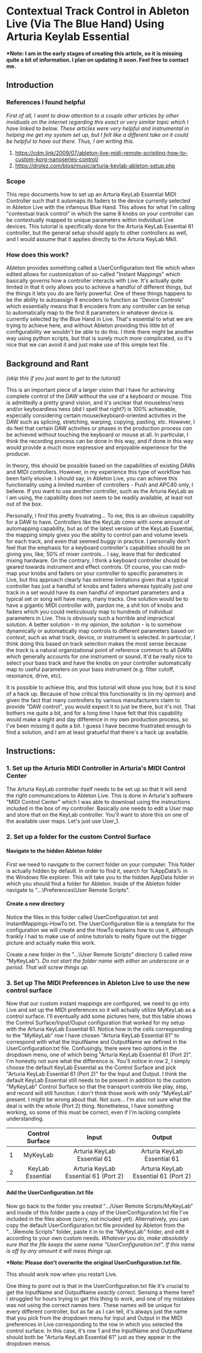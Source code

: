 # Contextual Track Control in Ableton Live (Via The Blue Hand) Using Arturia Keylab Essential 

<b>*Note: I am in the early stages of creating this article, so it is missing quite a bit of information. I plan on updating it soon. Feel free to contact me.</b>

## Introduction

### References I found helpful
<i>First of all, I want to draw attention to a couple other articles by other invidiuals on the internet regarding this exact or very similar topic which I have linked to below. These articles were very helpful and instrumental in helping me get my system set up, but I felt like a different take on it could be helpful to have out there. Thus, I am writing this.</i>

1. https://cdm.link/2009/07/ableton-live-midi-remote-scripting-how-to-custom-korg-nanoseries-control/
2. https://drolez.com/blog/music/arturia-keylab-ableton-setup.php

### Scope
This repo documents how to set up an Arturia KeyLab Essential MIDI Controller such that it automaps its faders to the device currently selected in Ableton Live with the infamous Blue Hand. This allows for what I'm calling "contextual track control" in which the same 8 knobs on your controller can be contextually mapped to unique parameters within individual Live devices. This tutorial is specifically done for the Arturia KeyLab Essential 61 controller, but the general setup should apply to other controllers as well, and I would assume that it applies directly to the Arturia KeyLab MkII. 

### How does this work?
Ableton provides something called a UserConfiguration text file which when edited allows for customization of so-called "Instant Mappings" which basically governs how a controller interacts with Live. It's actually quite limited in that it only allows you to achieve a handful of different things, but the things it lets you do are fairly powerful. One of these things happens to be the ability to autoassign 8 encoders to function as "Device Controls" which essentially means that 8 encoders from any controller can be setup to automatically map to the first 8 parameters in whatever device is currently selected by the Blue Hand in Live. That's essential to what we are trying to achieve here, and without Ableton providing this little bit of configurability we wouldn't be able to do this. I think there might be another way using python scripts, but that is surely much more complicated, so it's nice that we can avoid it and just make use of this simple text file.

## Background and Rant

<i>(skip this if you just want to get to the tutorial)</i>

This is an important piece of a larger vision that I have for achieving complete control of the DAW without the use of a keyboard or mouse. This is admittedly a pretty grand vision, and it's unclear that mouseless'ness and/or keyboardless'ness (did I spell that right?) is 100% achievable, especially considering certain mouse/keyboard-oriented activities in the DAW such as splicing, stretching, warping, copying, pasting, etc. However, I do feel that certain DAW activities or phases in the production process <i>can</i> be achieved without touching the keyboard or mouse at all. In particular, I think the recording process can be done in this way, and if done in this way would provide a much more expressive and enjoyable experience for the producer. 

In theory, this should be possible based on the capabilities of existing DAWs and MIDI controllers. However, in my experience this type of workflow has been fairly elusive. I should say, in Ableton Live, you can achieve this functionality using a limited number of controllers - Push and APC40 only, I believe. If you want to use another controller, such as the Arturia KeyLab as I am using, the capability does not seem to be readily available, at least not out of the box.

Personally, I find this pretty frustrating... To me, this is an obvious capability for a DAW to have. Controllers like the KeyLab come with some amount of automapping capability, but as of the latest version of the KeyLab Essential, the mapping simply gives you the ability to control pan and volume levels for each track, and even that seemed buggy in practice. I personally don't feel that the emphasis for a keyboard controller's capablities should be on giving you, like, 50% of mixer controls... I say, leave that for dedicated mixing hardware. On the contrary, I think a keyboard controller should be geared towards instrument and effect controls. Of course, you can midi-map your knobs and faders on your controller to specific parameters in Live, but this approach clearly has extreme limitations given that a typical controller has just a handful of knobs and faders whereas typically <i>just one</i> track in a set would have its own handful of important parameters and a typical set or song will have many, many tracks. One solution would be to have a gigantic MIDI controller with, pardon me, a shit ton of knobs and faders which you could meticulously map to hundreds of individual parameters in Live. This is obviously such a horrible and impractical solution. A better solution - in my opinion, <i>the solution</i> - is to
somehow dynamically or automatically map controls to different parameters based on <i>context</i>, such as what track, device, or instrument is selected. In particular, I think doing this based on track selection makes the most sense because the <i>track</i> is a natural organizational point of reference common to all DAWs which generally accounts for one instrument or sound. It'd be really nice to select your bass track and have the knobs on your controller automatically map to useful parameters on your bass instrument (e.g. filter cutoff, resonance, drive, etc).

It is possible to achieve this, and this tutorial will show you how, but it is kind of a hack up. Because of how critical this functionality is (in my opinion) and given the fact that many controllers by various manufacturers claim to provide "DAW control", you would expect it to just be there, but it's not. That bothers me quite a bit, and for a long time I have felt that this capability would make a night and day difference in my own production process, so I've been missing it quite a bit. I guess I have become frustrated enough to find a solution, and I am at least gratueful that there's a hack up available.

## Instructions:

### 1. Set up the Arturia MIDI Controller in Arturia's MIDI Control Center 
The Arturia KeyLab controller itself needs to be set up so that it will send the right communications to Ableton Live. This is done in Arturia's software "MIDI Control Center" which I was able to download using the instructions included in the box of my controller. Basically one needs to edit a User map and store that on the KeyLab controller. You'll want to store this on one of the available user maps. Let's just use User_1.

### 2. Set up a folder for the custom Control Surface

#### Navigate to the hidden Ableton folder 
First we need to navigate to the correct folder on your computer. This folder is actually hidden by default. In order to find it, search for %AppData% in the Windows file explorer. This will take you to the hidden AppData folder in which you should find a folder for Ableton. Inside of the Ableton folder navigate to "...\Preferences\User Remote Scripts".
#### Create a new directory
Notice the files in this folder called UserConfiguration.txt and InstantMappings-HowTo.txt. The UserConfiguration file is a template for the configuration we will create and the HowTo explains how to use it, although frankly I had to make use of online tutorials to really figure out the bigger picture and actually make this work. 

Create a new folder in the "...\User Remote Scripts" directory (I called mine "MyKeyLab"). <i>Do not start the folder name with either an underscore or a period. That will screw things up.</i> 

### 3. Set up The MIDI Preferences in Ableton Live to use the new control surface
Now that our custom instant mappings are configured, we need to go into Live and set up the MIDI preferences so it will actually utilize MyKeyLab as a control surface. I'll eventually add some pictures here, but this table shows the Control Surface/Input/Ouput configuration that worked for my setup with the Arturia KeyLab Essential 61. Notice how in the cells corresponding to the "MyKeyLab" row I have chosen "Arturia KeyLab Essential 61" to correspond with what the InputName and OutputName we defined in the UserConfiguration.txt file. Confusingly, there were two options in the dropdown menu, one of which being "Arturia KeyLab Essential 61 (Port 2)". I'm honestly not sure what the difference is. You'll notice in row 2, I simply choose the default KeyLab Essential as the Control Surface and pick "Arturia KeyLab Essential 61 (Port 2)" for the Input and Output. I think the default KeyLab Essential still needs to be present in addition to the custom "MyKeyLab" Control Surface so that the transport controls like play, stop, and record will still function. I don't think those work with only "MyKeyLab" present. I might be wrong about that. Not sure... I'm also not sure what the deal is with the whole (Port 2) thing. Nonetheless, I have something working, so some of this must be correct, even if I'm lacking complete understanding.

|                 | Control Surface        | Input                                  | Output                                  |
|:--------------- |:----------------------:|:--------------------------------------:|:---------------------------------------:|
| 1               |     MyKeyLab           | Arturia KeyLab Essential 61            | Arturia KeyLab Essential 61             |
| 2               |     KeyLab Essential   | Arturia KeyLab Essential 61 (Port 2)   | Arturia KeyLab Essential 61 (Port 2)    |


#### Add the UserConfiguration.txt file
Now go back to the folder you created ".../User Remote Scripts/MyKeyLab" and inside of this folder paste a copy of the UserConfiguration.txt file I've included in the files above (sorry, not included yet). Alternatively, you can copy the default UserConfiguration.txt file provided by Ableton from the "...\Remote Scripts" folder, paste it in to the "MyKeyLab" folder, and edit it according to your own custom needs. <i>Whatever you do, make absolutely sure that the file keeps the same name "UserConfiguration.txt". If this name is off by any amount it will mess things up.</i>

<b>*Note: Please don't overwrite the original UserConfiguration.txt file.</b>

This should work now when you restart Live. 

One thing to point out is that in the UserConfiguration.txt file it's crucial to get the InputName and OutputName <i>exactly</i> correct. Sensing a theme here? I struggled for hours trying to get this thing to work, and one of my mistakes was not using the correct names here. These names will be unique for every different controller, but as far as I can tell, it's always just the name that you pick from the dropdown menu for Input and Output in the MIDI preferences in Live corresponding to the row in which you selected the control surface. In this case, it's row 1 and the InputName and OutputName should both be "Arturia KeyLab Essential 61" just as they appear in the dropdown menus.





